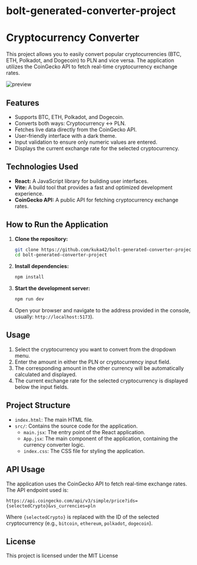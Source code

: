 # bolt-generated-converter-project

# Cryptocurrency Converter

This project allows you to easily convert popular cryptocurrencies (BTC, ETH, Polkadot, and Dogecoin) to PLN and vice versa. The application utilizes the CoinGecko API to fetch real-time cryptocurrency exchange rates.

![preview](https://repository-images.githubusercontent.com/903052632/34e00c51-0de3-4439-a57a-05ec893e7db6)

## Features

- Supports BTC, ETH, Polkadot, and Dogecoin.
- Converts both ways: Cryptocurrency ↔ PLN.
- Fetches live data directly from the CoinGecko API.
- User-friendly interface with a dark theme.
- Input validation to ensure only numeric values are entered.
- Displays the current exchange rate for the selected cryptocurrency.

## Technologies Used

- **React:** A JavaScript library for building user interfaces.
- **Vite:** A build tool that provides a fast and optimized development experience.
- **CoinGecko API:** A public API for fetching cryptocurrency exchange rates.

## How to Run the Application

1.  **Clone the repository:**
    ```bash
    git clone https://github.com/kuka42/bolt-generated-converter-project.git
    cd bolt-generated-converter-project
    ```

2.  **Install dependencies:**
    ```bash
    npm install
    ```

3.  **Start the development server:**
    ```bash
    npm run dev
    ```

4.  Open your browser and navigate to the address provided in the console, usually:
    `http://localhost:5173`).

## Usage

1.  Select the cryptocurrency you want to convert from the dropdown menu.
2.  Enter the amount in either the PLN or cryptocurrency input field.
3.  The corresponding amount in the other currency will be automatically calculated and displayed.
4.  The current exchange rate for the selected cryptocurrency is displayed below the input fields.

## Project Structure

-   `index.html`: The main HTML file.
-   `src/`: Contains the source code for the application.
    -   `main.jsx`: The entry point of the React application.
    -   `App.jsx`: The main component of the application, containing the currency converter logic.
    -   `index.css`: The CSS file for styling the application.

## API Usage

The application uses the CoinGecko API to fetch real-time exchange rates. The API endpoint used is:

`https://api.coingecko.com/api/v3/simple/price?ids={selectedCrypto}&vs_currencies=pln`

Where `{selectedCrypto}` is replaced with the ID of the selected cryptocurrency (e.g., `bitcoin`, `ethereum`, `polkadot`, `dogecoin`).

## License

This project is licensed under the MIT License